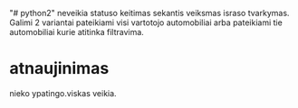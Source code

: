 "# python2" 
neveikia statuso keitimas
sekantis veiksmas israso tvarkymas. Galimi 2 variantai pateikiami visi vartotojo automobiliai arba pateikiami tie automobiliai kurie atitinka filtravima.
# atnaujinimas
nieko ypatingo.viskas veikia.
